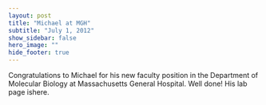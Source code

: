 ```yaml
---
layout: post
title: "Michael at MGH"
subtitle: "July 1, 2012"
show_sidebar: false
hero_image: ""
hide_footer: true
---
```


Congratulations to Michael for his new faculty position in the Department of Molecular Biology at Massachusetts General Hospital. Well done! His lab page ishere.

